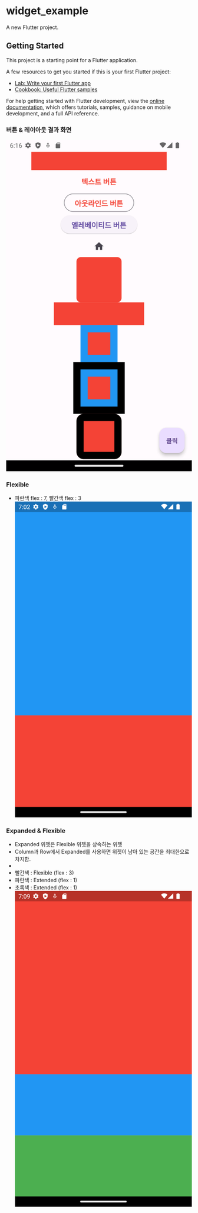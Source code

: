 # widget_example

A new Flutter project.

## Getting Started

This project is a starting point for a Flutter application.

A few resources to get you started if this is your first Flutter project:

- [Lab: Write your first Flutter app](https://docs.flutter.dev/get-started/codelab)
- [Cookbook: Useful Flutter samples](https://docs.flutter.dev/cookbook)

For help getting started with Flutter development, view the
[online documentation](https://docs.flutter.dev/), which offers tutorials,
samples, guidance on mobile development, and a full API reference.

### 버튼 & 레이아웃 결과 화면
![textlayoutwidgetsample.png](img%2Ftextlayoutwidgetsample.png)

### Flexible
* 파란색 flex : 7, 빨간색 flex : 3
![flexible.png](img%2Fflexible.png)

### Expanded & Flexible
* Expanded 위젯은 Flexible 위젯을 상속하는 위젯
* Column과 Row에서 Expanded를 사용하면 위젯이 남아 있는 공간을 최대한으로 차지함.
* 
* 빨간색 : Flexible (flex : 3)
* 파란색 : Extended (flex : 1)
* 초록색 : Extended (flex : 1)
![flex_expanded.png](img%2Fflex_expanded.png)